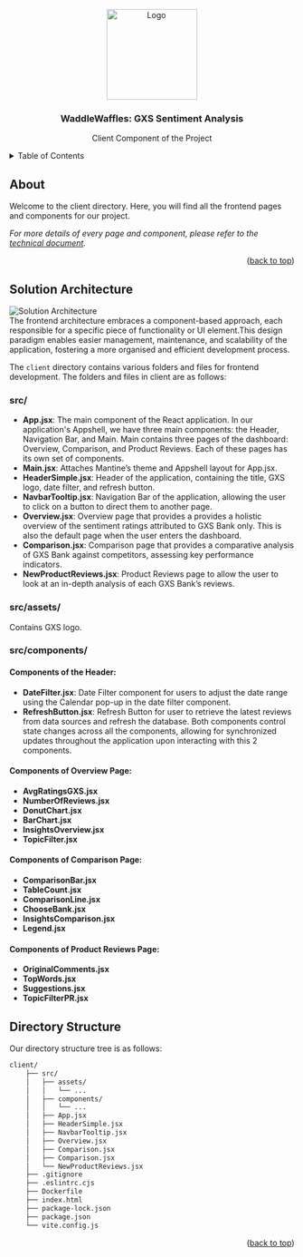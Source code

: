<a name="readme-top"></a>

<!-- PROJECT LOGO -->
<div align="center">
  <img src="https://gcdnb.pbrd.co/images/rjvqY70mE4yZ.png?o=1" alt="Logo" width="160">

  <h3 align="center">WaddleWaffles: GXS Sentiment Analysis</h3>
  <p align="center">
    Client Component of the Project
  </p>
</div>



<!-- TABLE OF CONTENTS -->
<details>
  <summary>Table of Contents</summary>
  <ol>
    <li><a href="#about">About</a></li>
    <li><a href="#solution-architecture">Solution Architecture</a></li>
    <li><a href="#directory-structure">Directory Structure</a></li>
  </ol>
</details>



<!-- ABOUT -->
## About

Welcome to the client directory. Here, you will find all the frontend pages and components for our project. 

_For more details of every page and component, please refer to the [technical document](#)._

<p align="right">(<a href="#readme-top">back to top</a>)</p>



<!-- SOLUTION ARCHITECTURE -->
## Solution Architecture
![Solution Architecture][solution-architecture]\
The frontend architecture embraces a component-based approach, each responsible for a specific piece of functionality or UI element.This design paradigm enables easier management, maintenance, and scalability of the application, fostering a more organised and efficient development process.


The `client` directory contains various folders and files for frontend development. The folders and files in client are as follows: 

### src/
- **App.jsx**: The main component of the React application. In our application's Appshell, we have three main components: the Header, Navigation Bar, and Main. Main contains three pages of the dashboard: Overview, Comparison, and Product Reviews. Each of these pages has its own set of components.
- **Main.jsx**: Attaches Mantine’s theme and Appshell layout for App.jsx.
- **HeaderSimple.jsx**: Header of the application, containing the title, GXS logo, date filter, and refresh button.
- **NavbarTooltip.jsx**: Navigation Bar of the application, allowing the user to click on a button to direct them to another page.
- **Overview.jsx**: Overview page that provides a provides a holistic overview of the sentiment ratings attributed to GXS Bank only. This is also the default page when the user enters the dashboard.
- **Comparison.jsx**: Comparison page that provides a comparative analysis of GXS Bank against competitors, assessing key performance indicators.
- **NewProductReviews.jsx**: Product Reviews page to allow the user to look at an in-depth analysis of each GXS Bank’s reviews.

### src/assets/
Contains GXS logo.

### src/components/

#### Components of the Header:
- **DateFilter.jsx**: Date Filter component for users to adjust the date range using the Calendar pop-up in the date filter component. 
- **RefreshButton.jsx**: Refresh Button for user to retrieve the latest reviews from data sources and refresh the database. 
Both components control state changes across all the components, allowing for synchronized updates throughout the application upon interacting with this 2 components.

#### Components of Overview Page:
- **AvgRatingsGXS.jsx**
- **NumberOfReviews.jsx**
- **DonutChart.jsx**
- **BarChart.jsx**
- **InsightsOverview.jsx**
- **TopicFilter.jsx**

#### Components of Comparison Page:
- **ComparisonBar.jsx**
- **TableCount.jsx**
- **ComparisonLine.jsx**
- **ChooseBank.jsx**
- **InsightsComparison.jsx**
- **Legend.jsx**

#### Components of Product Reviews Page:
- **OriginalComments.jsx**
- **TopWords.jsx**
- **Suggestions.jsx**
- **TopicFilterPR.jsx**

<!-- DIRECTORY STRUCTURE -->
## Directory Structure

Our directory structure tree is as follows:

```sh
client/
    ├── src/
    │   ├── assets/
    │   │   └── ... 
    │   ├── components/
    │   │   └── ... 
    │   ├── App.jsx
    │   ├── HeaderSimple.jsx
    │   ├── NavbarTooltip.jsx
    │   ├── Overview.jsx
    │   ├── Comparison.jsx
    │   ├── Comparison.jsx
    │   └── NewProductReviews.jsx
    ├── .gitignore
    ├── .eslintrc.cjs
    ├── Dockerfile
    ├── index.html
    ├── package-lock.json
    ├── package.json
    └── vite.config.js
```

<p align="right">(<a href="#readme-top">back to top</a>)</p>


<!-- MARKDOWN LINKS & IMAGES -->
[solution-architecture]: https://gcdnb.pbrd.co/images/w5cdR9nTUoAf.png?o=1

